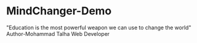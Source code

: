 # MindChanger-Demo
"Education is the most powerful weapon we can use to change the world"
Author-Mohammad Talha Web Developer
